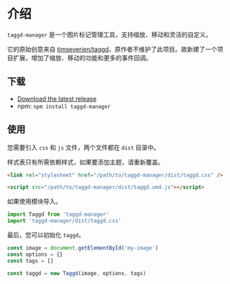 # 介绍

`taggd-manager` 是一个图片标记管理工具，支持缩放、移动和灵活的自定义。

它的原始创意来自 [timseverien/taggd](https://github.com/timseverien/taggd)，原作者不维护了此项目。故新建了一个项目扩展，增加了缩放、移动的功能和更多的事件回调。

## 下载

- [Download the latest release](https://github.com/haiweilian/taggd-manager/archive/master.zip)
- npm: `npm install taggd-manager`

## 使用

您需要引入 `css` 和 `js` 文件，两个文件都在 `dist` 目录中。

样式表只有所需依赖样式，如果要添加主题，请重新覆盖。

```html
<link rel="stylesheet" href="/path/to/taggd-manager/dist/taggd.css" />
```

```html
<script src="/path/to/taggd-manager/dist/taggd.umd.js"></script>
```

如果使用模块导入。

```js
import Taggd from 'taggd-manager'
import 'taggd-manager/dist/taggd.css'
```

最后，您可以初始化 `taggd`。

```js
const image = document.getElementById('my-image')
const options = {}
const tags = []

const taggd = new Taggd(image, options, tags)
```
